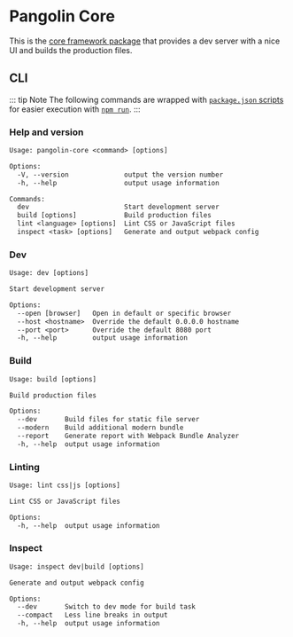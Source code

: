 # Pangolin Core

This is the [core framework package](https://github.com/pangolinjs/core) that
provides a dev server with a nice UI and builds the production files.

## CLI

::: tip Note
The following commands are wrapped with [`package.json` scripts](usage.md#tasks)
for easier execution with [`npm run`](https://docs.npmjs.com/cli/run-script).
:::

### Help and version

```txt
Usage: pangolin-core <command> [options]

Options:
  -V, --version              output the version number
  -h, --help                 output usage information

Commands:
  dev                        Start development server
  build [options]            Build production files
  lint <language> [options]  Lint CSS or JavaScript files
  inspect <task> [options]   Generate and output webpack config
```

### Dev

```txt
Usage: dev [options]

Start development server

Options:
  --open [browser]   Open in default or specific browser
  --host <hostname>  Override the default 0.0.0.0 hostname
  --port <port>      Override the default 8080 port
  -h, --help         output usage information
```

### Build

```txt
Usage: build [options]

Build production files

Options:
  --dev       Build files for static file server
  --modern    Build additional modern bundle
  --report    Generate report with Webpack Bundle Analyzer
  -h, --help  output usage information
```

### Linting

```txt
Usage: lint css|js [options]

Lint CSS or JavaScript files

Options:
  -h, --help  output usage information
```

### Inspect

```txt
Usage: inspect dev|build [options]

Generate and output webpack config

Options:
  --dev       Switch to dev mode for build task
  --compact   Less line breaks in output
  -h, --help  output usage information
```
